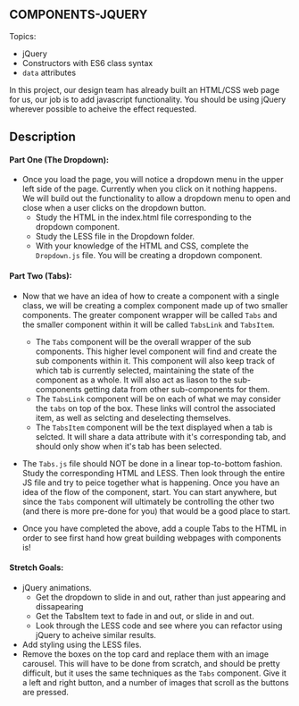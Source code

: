 **COMPONENTS-JQUERY**
----------------------------------

Topics:
* jQuery 
* Constructors with ES6 class syntax
* `data` attributes

In this project, our design team has already built an HTML/CSS web page for us, our job is to add javascript functionality. You should be using jQuery wherever possible to acheive the effect requested. 

## Description

#### Part One (The Dropdown):
* Once you load the page, you will notice a dropdown menu in the upper left side of the page. Currently when you click on it nothing happens. We will build out the functionality to allow a dropdown menu to open and close when a user clicks on the dropdown button.
  * Study the HTML in the index.html file corresponding to the dropdown component.
  * Study the LESS file in the Dropdown folder. 
  * With your knowledge of the HTML and CSS, complete the `Dropdown.js` file. You will be creating a dropdown component.

#### Part Two (Tabs):
* Now that we have an idea of how to create a component with a single class, we will be creating a complex component made up of two smaller components. The greater component wrapper will be called `Tabs` and the smaller component within it will be called `TabsLink` and `TabsItem`.
  * The `Tabs` component will be the overall wrapper of the sub components. This higher level component will find and create the sub components within it. This component will also keep track of which tab is currently selected, maintaining the state of the component as a whole. It will also act as liason to the sub-components getting data from other sub-components for them. 
  * The `TabsLink` component will be on each of what we may consider the `tabs` on top of the box. These links will control the associated item, as well as selcting and deselecting themselves.
  * The `TabsItem` component will be the text displayed when a tab is selcted. It will share a data attribute with it's corresponding tab, and should only show when it's tab has been selected.

* The `Tabs.js`  file should NOT be done in a linear top-to-bottom fashion. Study the corresponding HTML and LESS. Then look through the entire JS file and try to peice together what is happening. Once you have an idea of the flow of the component, start. You can start anywhere, but since the `Tabs` component will ultimately be controlling the other two (and there is more pre-done for you) that would be a good place to start. 

* Once you have completed the above, add a couple Tabs to the HTML in order to see first hand how great building webpages with components is!

#### Stretch Goals:
* jQuery animations.
  * Get the dropdown to slide in and out, rather than just appearing and dissapearing
  * Get the TabsItem text to fade in and out, or slide in and out.
  * Look through the LESS code and see where you can refactor using jQuery to acheive similar results.
* Add styling using the LESS files.
* Remove the boxes on the top card and replace them with an image carousel. This will have to be done from scratch, and should be pretty difficult, but it uses the same techniques as the `Tabs` component. Give it a left and right button, and a number of images that scroll as the buttons are pressed.
  